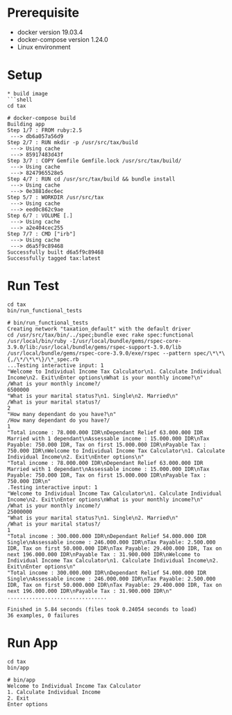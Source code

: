 # Prerequisite
- docker version 19.03.4
- docker-compose version 1.24.0
- Linux environment

# Setup
```
* build image
```shell
cd tax
```
```
# docker-compose build
Building app
Step 1/7 : FROM ruby:2.5
 ---> db6a057a56d9
Step 2/7 : RUN mkdir -p /usr/src/tax/build
 ---> Using cache
 ---> 85917483d43f
Step 3/7 : COPY Gemfile Gemfile.lock /usr/src/tax/build/
 ---> Using cache
 ---> 8247965528e5
Step 4/7 : RUN cd /usr/src/tax/build && bundle install
 ---> Using cache
 ---> 0e3881dec6ec
Step 5/7 : WORKDIR /usr/src/tax
 ---> Using cache
 ---> eed0c862c9ae
Step 6/7 : VOLUME [.]
 ---> Using cache
 ---> a2e404cec255
Step 7/7 : CMD ["irb"]
 ---> Using cache
 ---> d6a5f9c89468
Successfully built d6a5f9c89468
Successfully tagged tax:latest
```

# Run Test
```shell
cd tax
bin/run_functional_tests
```
```
# bin/run_functional_tests
Creating network "taxation_default" with the default driver
cd /usr/src/tax/bin/../spec;bundle exec rake spec:functional
/usr/local/bin/ruby -I/usr/local/bundle/gems/rspec-core-3.9.0/lib:/usr/local/bundle/gems/rspec-support-3.9.0/lib /usr/local/bundle/gems/rspec-core-3.9.0/exe/rspec --pattern spec/\*\*\{,/\*/\*\*\}/\*_spec.rb
...Testing interactive input: 1
"Welcome to Individual Income Tax Calculator\n1. Calculate Individual Income\n2. Exit\nEnter options\nWhat is your monthly income?\n"
/What is your monthly income?/
6500000
"What is your marital status?\n1. Single\n2. Married\n"
/What is your marital status?/
2
"How many dependant do you have?\n"
/How many dependant do you have?/
1
"Total income : 78.000.000 IDR\nDependant Relief 63.000.000 IDR Married with 1 dependant\nAssessable income : 15.000.000 IDR\nTax Payable: 750.000 IDR, Tax on first 15.000.000 IDR\nPayable Tax : 750.000 IDR\nWelcome to Individual Income Tax Calculator\n1. Calculate Individual Income\n2. Exit\nEnter options\n"
"Total income : 78.000.000 IDR\nDependant Relief 63.000.000 IDR Married with 1 dependant\nAssessable income : 15.000.000 IDR\nTax Payable: 750.000 IDR, Tax on first 15.000.000 IDR\nPayable Tax : 750.000 IDR\n"
.Testing interactive input: 1
"Welcome to Individual Income Tax Calculator\n1. Calculate Individual Income\n2. Exit\nEnter options\nWhat is your monthly income?\n"
/What is your monthly income?/
25000000
"What is your marital status?\n1. Single\n2. Married\n"
/What is your marital status?/
1
"Total income : 300.000.000 IDR\nDependant Relief 54.000.000 IDR Single\nAssessable income : 246.000.000 IDR\nTax Payable: 2.500.000 IDR, Tax on first 50.000.000 IDR\nTax Payable: 29.400.000 IDR, Tax on next 196.000.000 IDR\nPayable Tax : 31.900.000 IDR\nWelcome to Individual Income Tax Calculator\n1. Calculate Individual Income\n2. Exit\nEnter options\n"
"Total income : 300.000.000 IDR\nDependant Relief 54.000.000 IDR Single\nAssessable income : 246.000.000 IDR\nTax Payable: 2.500.000 IDR, Tax on first 50.000.000 IDR\nTax Payable: 29.400.000 IDR, Tax on next 196.000.000 IDR\nPayable Tax : 31.900.000 IDR\n"
................................

Finished in 5.84 seconds (files took 0.24054 seconds to load)
36 examples, 0 failures
```

# Run App
```shell
cd tax
bin/app
```
```
# bin/app
Welcome to Individual Income Tax Calculator
1. Calculate Individual Income
2. Exit
Enter options
```
